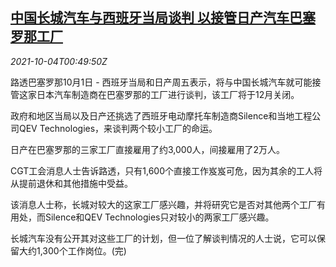<!--1633309262000-->
[中国长城汽车与西班牙当局谈判 以接管日产汽车巴塞罗那工厂](https://cn.reuters.com/article/china-gwm-spain-plant-1004-idCNKBS2GU01C)
------

<div><i>2021-10-04T00:49:50Z</i></div><p>路透巴塞罗那10月1日 - 西班牙当局和日产周五表示，将与中国长城汽车就可能接管这家日本汽车制造商在巴塞罗那的工厂进行谈判，该工厂将于12月关闭。</p><p>政府和地区当局以及日产还挑选了西班牙电动摩托车制造商Silence和当地工程公司QEV Technologies，来谈判两个较小工厂的命运。</p><p>日产在巴塞罗那的三家工厂直接雇用了约3,000人，间接雇用了2万人。</p><p>CGT工会消息人士告诉路透，只有1,600个直接工作岌岌可危，因为其余的工人将从提前退休和其他措施中受益。</p><p>该消息人士称，长城对较大的这家工厂感兴趣，并将研究它是否对其他两个工厂有用处，而Silence和QEV Technologies只对较小的两家工厂感兴趣。</p><p>长城汽车没有公开其对这些工厂的计划，但一位了解谈判情况的人士说，它可以保留大约1,300个工作岗位。(完)</p>
